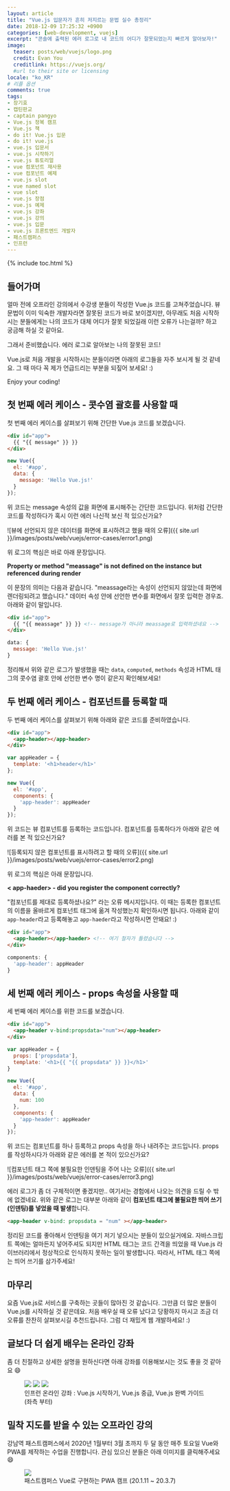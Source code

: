 ```yaml
---
layout: article
title: "Vue.js 입문자가 흔히 저지르는 문법 실수 총정리"
date: 2018-12-09 17:25:32 +0900
categories: [web-development, vuejs]
excerpt: "콘솔에 출력된 에러 로그로 내 코드의 어디가 잘못되었는지 빠르게 알아보자!"
image:
  teaser: posts/web/vuejs/logo.png
  credit: Evan You
  creditlink: https://vuejs.org/
  #url to their site or licensing
locale: "ko_KR"
# 리플 옵션
comments: true
tags:
- 장기효
- 캡틴판교
- captain pangyo
- Vue.js 정복 캠프
- Vue.js 책
- do it! Vue.js 입문
- do it! vue.js
- vue.js 입문서
- vue.js 시작하기
- vue.js 튜토리얼
- vue 컴포넌트 재사용
- vue 컴포넌트 예제
- vue.js slot
- vue named slot
- vue slot
- vue.js 장점
- vue.js 예제
- vue.js 강좌
- vue.js 강의
- vue.js 입문
- vue.js 프론트엔드 개발자
- 패스트캠퍼스
- 인프런
---
```

{% include toc.html %}

## 들어가며

얼마 전에 오프라인 강의에서 수강생 분들이 작성한 Vue.js 코드를 고쳐주었습니다. 뷰 문법이 이미 익숙한 개발자라면 잘못된 코드가 바로 보이겠지만, 아무래도 처음 시작하시는 분들에게는 나의 코드가 대체 어디가 잘못 되었길래 이런 오류가 나는걸까? 하고 궁금해 하실 것 같아요.

그래서 준비했습니다. 에러 로그로 알아보는 나의 잘못된 코드!

Vue.js로 처음 개발을 시작하시는 분들이라면 아래의 로그들을 자주 보시게 될 것 같네요. 그 때 마다 꼭 제가 언급드리는 부분을 되짚어 보세요! :)

Enjoy your coding!

## 첫 번째 에러 케이스 - 콧수염 괄호를 사용할 때

첫 번째 에러 케이스를 살펴보기 위해 간단한 Vue.js 코드를 보겠습니다.

```html
<div id="app">
  {{ "{{ message" }} }}
</div>
```

```js
new Vue({
  el: '#app',
  data: {
    message: 'Hello Vue.js!'
  }
});
```

위 코드는 message 속성의 값을 화면에 표시해주는 간단한 코드입니다. 위처럼 간단한 코드를 작성하다가 혹시 이런 에러 나신적 보신 적 있으신가요?

![뷰에 선언되지 않은 데이터를 화면에 표시하려고 했을 때의 오류]({{ site.url }}/images/posts/web/vuejs/error-cases/error1.png)

위 로그의 핵심은 바로 아래 문장입니다.

**Property or method "meassage" is not defined on the instance but referenced during render**

이 문장의 의미는 다음과 같습니다. "meassage라는 속성이 선언되지 않았는데 화면에 렌더링되려고 했습니다." 데이터 속성 안에 선언한 변수를 화면에서 잘못 입력한 경우죠. 아래와 같이 말입니다.

```html
<div id="app">
  {{ "{{ meassage" }} }} <!-- message가 아니라 meassage로 입력하셨네요 -->
</div>
```

```js
data: {
  message: 'Hello Vue.js!'
}
```

정리해서 위와 같은 로그가 발생했을 때는 `data`, `computed`, `methods` 속성과 HTML 태그의 콧수염 괄호 안에 선언한 변수 명이 같은지 확인해보세요!

## 두 번째 에러 케이스 - 컴포넌트를 등록할 때

두 번째 에러 케이스를 살펴보기 위해 아래와 같은 코드를 준비하였습니다.

```html
<div id="app">
  <app-header></app-header>
</div>
```

```js
var appHeader = {
  template: '<h1>header</h1>'
};

new Vue({
  el: '#app',
  components: {
    'app-header': appHeader
  }
});
```

위 코드는 뷰 컴포넌트를 등록하는 코드입니다. 컴포넌트를 등록하다가 아래와 같은 에러를 본 적 있으신가요?

![등록되지 않은 컴포넌트를 표시하려고 할 때의 오류]({{ site.url }}/images/posts/web/vuejs/error-cases/error2.png)

위 로그의 핵심은 아래 문장입니다.

**< app-haeder> - did you register the component correctly?**

"컴포넌트를 제대로 등록하셨나요?" 라는 오류 메시지입니다. 이 때는 등록한 컴포넌트의 이름을 올바르게 컴포넌트 태그에 옮겨 작성했는지 확인하시면 됩니다. 아래와 같이 `app-header`라고 등록해놓고 `app-haeder`라고 작성하시면 안돼요! :)

```html
<div id="app">
  <app-haeder></app-haeder> <!-- 여기 철자가 틀렸습니다 -->
</div>
```

```js
components: {
  'app-header': appHeader
}
```

## 세 번째 에러 케이스 - props 속성을 사용할 때

세 번째 에러 케이스를 위한 코드를 보겠습니다.

```html
<div id="app">
  <app-header v-bind:propsdata="num"></app-header>
</div>
```

```js
var appHeader = {
  props: ['propsdata'],
  template: '<h1>{{ "{{ propsdata" }} }}</h1>'
}

new Vue({
  el: '#app',
  data: {
    num: 100
  },
  components: {
    'app-header': appHeader
  }
});
```

위 코드는 컴포넌트를 하나 등록하고 props 속성을 하나 내려주는 코드입니다. props를 작성하시다가 아래와 같은 에러를 본 적이 있으신가요?

![컴포넌트 태그 쪽에 불필요한 인덴팅을 주어 나는 오류]({{ site.url }}/images/posts/web/vuejs/error-cases/error3.png)

에러 로그가 좀 더 구체적이면 좋겠지만.. 여기서는 경험에서 나오는 의견을 드릴 수 밖에 없겠네요. 위와 같은 로그는 대부분 아래와 같이 **컴포넌트 태그에 불필요한 띄어 쓰기(인덴팅)를 넣었을 때 발생**합니다.

```html
<app-header v-bind: propsdata = "num" ></app-header>
```

정리된 코드를 좋아해서 인덴팅을 여기 저기 넣으시는 분들이 있으실거에요. 자바스크립트 쪽에는 얼마든지 넣어주셔도 되지만 HTML 태그는 코드 간격을 띄었을 때 Vue.js 라이브러리에서 정상적으로 인식하지 못하는 일이 발생합니다. 따라서, HTML 태그 쪽에는 띄어 쓰기를 삼가주세요!

## 마무리

요즘 Vue.js로 서비스를 구축하는 곳들이 많아진 것 같습니다. 그만큼 더 많은 분들이 Vue.js를 시작하실 것 같은데요. 처음 배우실 때 오류 났다고 당황하지 마시고 조금 더 오류를 찬찬히 살펴보시길 추천드립니다. 그럼 더 재밌게 웹 개발하세요! :)

## 글보다 더 쉽게 배우는 온라인 강좌
좀 더 친절하고 상세한 설명을 원하신다면 아래 강좌를 이용해보시는 것도 좋을 것 같아요 😄

<figure class="third">
	<a href="https://www.inflearn.com/course/Age-of-Vuejs/?utm_source=blog&utm_medium=githubio&utm_campaign=captianpangyo&utm_term=banner" target="_blank"><img src="{{ site.url }}/images/posts/web/inflearn/age-of-vue.png"></a>
	<a href="https://www.inflearn.com/course/vue-pwa-vue-js-%EC%A4%91%EA%B8%89/?utm_source=blog&utm_medium=githubio&utm_campaign=captianpangyo&utm_term=banner" target="_blank"><img src="{{ site.url }}/images/posts/web/inflearn/vue-intermediate.png"></a>
	<a href="https://www.inflearn.com/course/vue-js/?utm_source=blog&utm_medium=githubio&utm_campaign=captianpangyo&utm_term=banner" target="_blank"><img src="{{ site.url }}/images/posts/web/inflearn/vue-advanced.jpg"></a>
	<figcaption>인프런 온라인 강좌 : Vue.js 시작하기, Vue.js 중급, Vue.js 완벽 가이드 (좌측 부터)</figcaption>
</figure>

## 밀착 지도를 받을 수 있는 오프라인 강의

강남역 패스트캠퍼스에서 2020년 1월부터 3월 초까지 두 달 동안 매주 토요일 Vue와 PWA를 제작하는 수업을 진행합니다. 관심 있으신 분들은 아래 이미지를 클릭해주세요 😄

<figure class="third">
	<a href="https://www.fastcampus.co.kr/dev_camp_wap/"><img src="{{ site.url }}/images/posts/web/fastcampus/wap.png"></a>
	<figcaption>패스트캠퍼스 Vue로 구현하는 PWA 캠프 (20.1.11 ~ 20.3.7)</figcaption>
</figure>